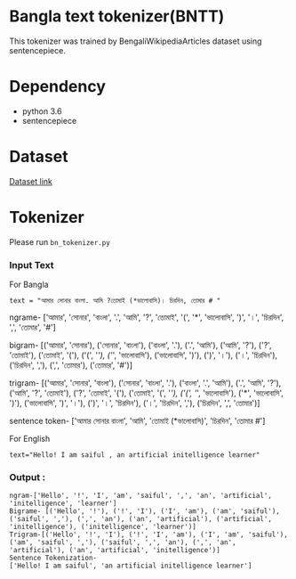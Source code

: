 # Bangla text tokenizer(BNTT)
This tokenizer was trained by BengaliWikipediaArticles dataset using sentencepiece.
# Dependency
- python 3.6
- sentencepiece

# Dataset
[Dataset link](https://drive.google.com/open?id=1QYTBFyV6j1ys3L9JCSzYMnV4o34GnC7_)

# Tokenizer
 Please run ```bn_tokenizer.py```
### Input Text
For Bangla
```
text = "আমার সোনার বাংলা. আমি ?তোমাই (*ভালোবাসি)। চিরদিন, তোমার # "
```
ngrame-
['আমার', 'সোনার', 'বাংলা', '.', 'আমি', '?', 'তোমাই', '(', '*', 'ভালোবাসি', ')', '।', 'চিরদিন', ',', 'তোমার', '#']

bigram-
[('আমার', 'সোনার'), ('সোনার', 'বাংলা'), ('বাংলা', '.'), ('.', 'আমি'), ('আমি', '?'), ('?', 'তোমাই'), ('তোমাই', '('), ('(', '*'), ('*', 'ভালোবাসি'), ('ভালোবাসি', ')'), (')', '।'), ('।', 'চিরদিন'), ('চিরদিন', ','), (',', 'তোমার'), ('তোমার', '#')]

trigram-
[('আমার', 'সোনার', 'বাংলা'), ('সোনার', 'বাংলা', '.'), ('বাংলা', '.', 'আমি'), ('.', 'আমি', '?'), ('আমি', '?', 'তোমাই'), ('?', 'তোমাই', '('), ('তোমাই', '(', '*'), ('(', '*', 'ভালোবাসি'), ('*', 'ভালোবাসি', ')'), ('ভালোবাসি', ')', '।'), (')', '।', 'চিরদিন'), ('।', 'চিরদিন', ','), ('চিরদিন', ',', 'তোমার')]

sentence token-
['আমার সোনার বাংলা', 'আমি', 'তোমাই (*ভালোবাসি)', 'চিরদিন', 'তোমার #']

For English
```
text="Hello! I am saiful , an artificial initelligence learner"
```
### Output :

```
ngram-['Hello', '!', 'I', 'am', 'saiful', ',', 'an', 'artificial', 'initelligence', 'learner']
Bigrame- [('Hello', '!'), ('!', 'I'), ('I', 'am'), ('am', 'saiful'), ('saiful', ','), (',', 'an'), ('an', 'artificial'), ('artificial', 'initelligence'), ('initelligence', 'learner')]
Trigram-[('Hello', '!', 'I'), ('!', 'I', 'am'), ('I', 'am', 'saiful'), ('am', 'saiful', ','), ('saiful', ',', 'an'), (',', 'an', 'artificial'), ('an', 'artificial', 'initelligence')]
Sentence Tokenization-
['Hello! I am saiful', 'an artificial initelligence learner']
```



